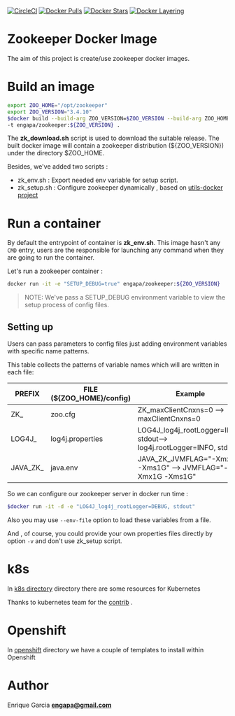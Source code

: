 [![CircleCI](https://circleci.com/gh/engapa/zookeeper-docker/tree/master.svg?style=svg)](https://circleci.com/gh/engapa/zookeeper-docker/tree/master)
[![Docker Pulls](https://img.shields.io/docker/pulls/engapa/zookeeper.svg)](https://hub.docker.com/r/engapa/zookeeper/)
[![Docker Stars](https://img.shields.io/docker/stars/engapa/zookeeper.svg)](https://hub.docker.com/r/engapa/zookeeper/)
[![Docker Layering](https://images.microbadger.com/badges/image/engapa/zookeeper.svg)](https://microbadger.com/images/engapa/zookeeper)
# Zookeeper Docker Image

The aim of this project is create/use zookeeper docker images.

# Build an image

```bash
export ZOO_HOME="/opt/zookeeper"
export ZOO_VERSION="3.4.10"
$docker build --build-arg ZOO_VERSION=$ZOO_VERSION --build-arg ZOO_HOME=$ZOO_HOME \
-t engapa/zookeeper:${ZOO_VERSION} .
```

The **zk_download.sh** script is used to download the suitable release.
The built docker image will contain a zookeeper distribution (${ZOO_VERSION}) under the directory $ZOO_HOME.

Besides, we've added two scripts :

* zk_env.sh : Export needed env variable for setup script.
* zk_setup.sh : Configure zookeeper dynamically , based on [utils-docker project](https://github.com/engapa/utils-docker)

# Run a container

By default the entrypoint of container is **zk_env.sh**.
This image hasn't any `CMD` entry, users are the responsible for launching any command when they are going to run the container.

Let's run a zookeeper container :

```bash
docker run -it -e "SETUP_DEBUG=true" engapa/zookeeper:${ZOO_VERSION}
```

>NOTE: We've pass a SETUP_DEBUG environment variable to view the setup process of config files.

## Setting up

Users can pass parameters to config files just adding environment variables with specific name patterns.

This table collects the patterns of variable names which will are written in each file:

PREFIX     | FILE (${ZOO_HOME}/config) |         Example
-----------|-----------------------------|-----------------------------
ZK_        | zoo.cfg | ZK_maxClientCnxns=0 --> maxClientCnxns=0
LOG4J_     | log4j.properties |  LOG4J_log4j_rootLogger=INFO, stdout--> log4j.rootLogger=INFO, stdout
JAVA_ZK_   | java.env | JAVA_ZK_JVMFLAG="-Xmx1G -Xms1G" --> JVMFLAG="-Xmx1G -Xms1G"

So we can configure our zookeeper server in docker run time :

```bash
$docker run -it -d -e "LOG4J_log4j_rootLogger=DEBUG, stdout"
```

Also you may use `--env-file` option to load these variables from a file.

And , of course, you could provide your own properties files directly by option `-v` and don't use zk_setup script.

# k8s

In [k8s directory](k8s) directory there are some resources for Kubernetes

Thanks to kubernetes team for the [contrib](https://github.com/kubernetes/contrib/tree/master/statefulsets/zookeeper) .

# Openshift

In [openshift](openshift) directory we have a couple of templates to install within Openshift

# Author

Enrique Garcia **engapa@gmail.com**